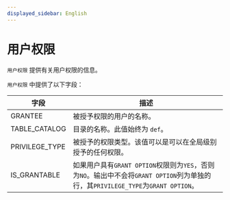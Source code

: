 ```yaml
---
displayed_sidebar: English
---
```


# 用户权限

`用户权限` 提供有关用户权限的信息。

`用户权限` 中提供了以下字段：

| **字段**      | **描述**                                              |
| -------------- | ------------------------------------------------------------ |
| GRANTEE        | 被授予权限的用户的名称。      |
| TABLE_CATALOG  | 目录的名称。此值始终为 `def`。         |
| PRIVILEGE_TYPE | 被授予的权限类型。该值可以是可以在全局级别授予的任何权限。 |
| IS_GRANTABLE   | 如果用户具有`GRANT OPTION`权限则为`YES`，否则为`NO`。输出中不会将`GRANT OPTION`列为单独的行，其`PRIVILEGE_TYPE`为`GRANT OPTION`。 |
